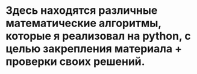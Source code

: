 # Здесь находятся различные математические алгоритмы, которые я реализовал на python, с целью закрепления материала + проверки своих решений. 
